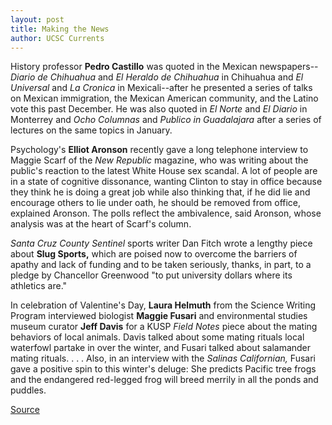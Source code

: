 ```yaml
---
layout: post
title: Making the News
author: UCSC Currents
---
```


History professor **Pedro Castillo** was quoted in the Mexican newspapers--_Diario de Chihuahua_ and _El Heraldo de Chihuahua_ in Chihuahua and _El Universal_ and _La Cronica_ in Mexicali--after he presented a series of talks on Mexican immigration, the Mexican American community, and the Latino vote this past December. He was also quoted in _El Norte_ and _El Diario_ in Monterrey and _Ocho Columnas_ and _Publico in Guadalajara_ after a series of lectures on the same topics in January.

Psychology's **Elliot Aronson** recently gave a long telephone interview to Maggie Scarf of the _New Republic_ magazine, who was writing about the public's reaction to the latest White House sex scandal. A lot of people are in a state of cognitive dissonance, wanting Clinton to stay in office because they think he is doing a great job while also thinking that, if he did lie and encourage others to lie under oath, he should be removed from office, explained Aronson. The polls reflect the ambivalence, said Aronson, whose analysis was at the heart of Scarf's column.

_Santa Cruz County Sentinel_ sports writer Dan Fitch wrote a lengthy piece about **Slug Sports,** which are poised now to overcome the barriers of apathy and lack of funding and to be taken seriously, thanks, in part, to a pledge by Chancellor Greenwood "to put university dollars where its athletics are."

In celebration of Valentine's Day, **Laura Helmuth** from the Science Writing Program interviewed biologist **Maggie Fusari** and environmental studies museum curator **Jeff Davis** for a KUSP _Field Notes_ piece about the mating behaviors of local animals. Davis talked about some mating rituals local waterfowl partake in over the winter, and Fusari talked about salamander mating rituals. . . . Also, in an interview with the _Salinas Californian,_ Fusari gave a positive spin to this winter's deluge: She predicts Pacific tree frogs and the endangered red-legged frog will breed merrily in all the ponds and puddles.

[Source](http://www1.ucsc.edu/oncampus/currents/97-98/02-16/makenews.htm "Permalink to Making the News: 02-16-98")
